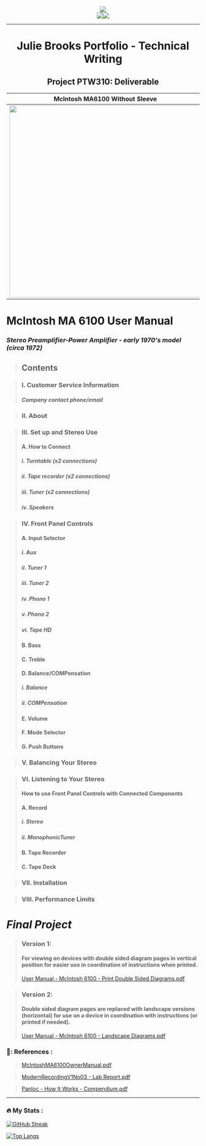 <div id="header" align="center">
  <img src="https://user-images.githubusercontent.com/102181917/218206431-ad74495a-a847-4feb-b60e-7cab1e57c14c.jpg">
</div>
<div id="header" align="center">
<img src="https://img.shields.io/github/followers/chewyoda?style=social"><img src="https://komarev.com/ghpvc/?username=chewyoda&color=yellowgreen&style=plastic">
</div>


________________________________________________________________________________________________________________________________________________________________
<H1 align="center">
<b>Julie Brooks Portfolio - Technical Writing</b>
</h1>

<H2 align="center">
<b>Project PTW310: Deliverable</b>
</h2>

 

McIntosh MA6100 Without Sleeve                                           |     McIntosh MA6100 With Sleeve
:-----------------------------------------------------------------------:|:-----------------------------------------------------------------------------:
<img src="https://user-images.githubusercontent.com/102181917/218172555-2a888b23-1901-4f98-a902-8acd6a782caa.jpg" width="500">  | <img src="https://user-images.githubusercontent.com/102181917/218184618-830e6b49-d3bc-44c6-8a50-5ca80c3df712.jpg" width="500">


# McIntosh MA 6100 User Manual 
### *Stereo Preamplifier-Power Amplifier - early 1970's model (circa 1972)*
>## Contents

>### I. Customer Service Information
>#### *Company contact phone/email*

>### II. About

>### III. Set up and Stereo Use
>#### A. How to Connect
>##### i. Turntable (x2 connections)
>##### ii. Tape recorder (x2 connections)
>##### iii. Tuner (x2 connections)
>##### iv. Speakers 

>### IV. Front Panel Controls
>#### A. Input Selector
>##### i. *Aux*
>##### ii. *Tuner 1*
>##### iii. *Tuner 2*
>##### iv. *Phono 1*
>##### v. *Phono 2*
>##### vi. *Tape HD*
>#### B. Bass
>#### C. Treble
>#### D. Balance/COMPensation 
>##### i. *Balance*
>##### ii. *COMPensation*
>#### E. Volume
>#### F. Mode Selector
>#### G. Push Buttons

>### V. Balancing Your Stereo

>### VI. Listening to Your Stereo
>#### How to use Front Panel Controls with Connected Components
>#### A. Record
>##### i. *Stereo*
>##### ii. *MonophonicTuner*
>#### B. Tape Recorder
>#### C. Tape Deck

>### VII. Installation

>### VIII. Performance Limits


# *Final Project*
>### Version 1: 
>#### For viewing on devices with double sided diagram pages in vertical position for easier use in coordination of instructions when printed. 
>[User Manual - McIntosh 6100 - Print Double Sided Diagrams.pdf](https://github.com/chewyoda/juliebrooks-portfolio.github.io/files/10963875/McIntosh.6100.-.Print.Double.Sided.pdf)

>### Version 2: 
>#### Double sided diagram pages are replaced with landscape versions (horizontal) for use on a device in coordination with instructions (or printed if needed).
>[User Manual - McIntosh 6100 - Landscape Diagrams.pdf](https://github.com/chewyoda/juliebrooks-portfolio.github.io/files/10963933/McIntosh.6100.-.Landscape.Diagrams.pdf)

### 📖: References : 
>[McIntoshMA6100OwnerManual.pdf](https://github.com/chewyoda/juliebrooks-portfolio.github.io/files/10710620/McIntoshMA6100OwnerManual.pdf)

>[ModernRecordingV1No03 - Lab Report.pdf](https://github.com/chewyoda/juliebrooks-portfolio.github.io/files/10710738/ModernRecordingV1No03.-.Lab.Report.pdf)

>[Panloc - How It Works - Compendium.pdf](https://github.com/chewyoda/juliebrooks-portfolio.github.io/files/10710754/Panloc.-.How.It.Works.-.Compendium.pdf)


----------------------------------------------------------------------------------------------------------------------------------------------------------------
### :fire: My Stats :
[![GitHub Streak](http://github-readme-streak-stats.herokuapp.com?user=chewyoda&theme=dracula&hide_border=true&border_radius=4.4&mode=weekly)](https://git.io/streak-stats)

[![Top Langs](https://github-readme-stats.vercel.app/api/top-langs/?username=chewyoda&layout=compact&theme=vision-friendly-dark)](https://github.com/anuraghazra/github-readme-stats)

